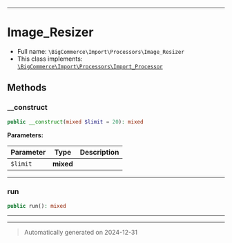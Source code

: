 ***

# Image_Resizer





* Full name: `\BigCommerce\Import\Processors\Image_Resizer`
* This class implements:
[`\BigCommerce\Import\Processors\Import_Processor`](./classes/BigCommerce/Import/Processors/Import_Processor.md)




## Methods


### __construct



```php
public __construct(mixed $limit = 20): mixed
```








**Parameters:**

| Parameter | Type | Description |
|-----------|------|-------------|
| `$limit` | **mixed** |  |





***

### run



```php
public run(): mixed
```












***


***
> Automatically generated on 2024-12-31
